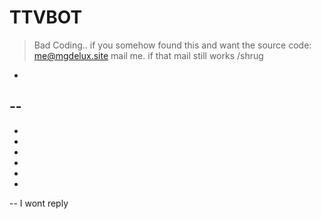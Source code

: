 # TTVBOT
>Bad Coding..
if you somehow found this and want the source code:
me@mgdelux.site mail me.
if that mail still works /shrug
-
--
-


-
-
-
-
-
-
--
I wont reply 
